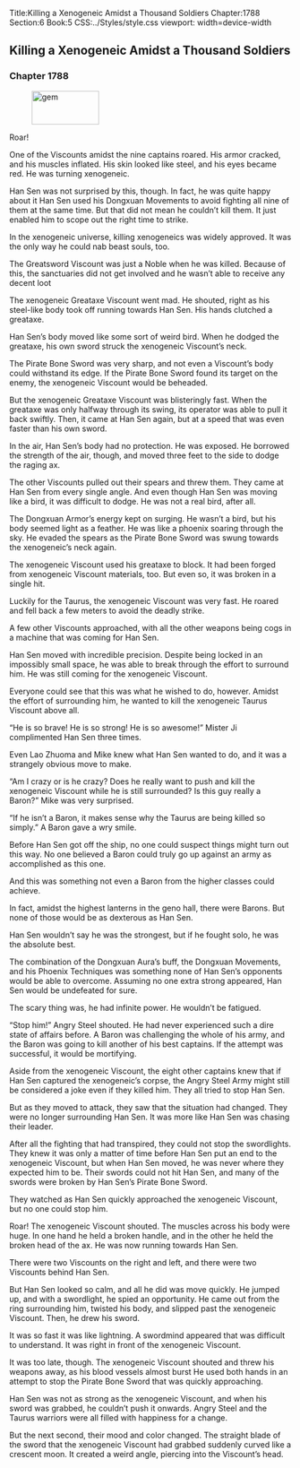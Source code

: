Title:Killing a Xenogeneic Amidst a Thousand Soldiers 
Chapter:1788 
Section:6 
Book:5 
CSS:../Styles/style.css 
viewport: width=device-width
  
## Killing a Xenogeneic Amidst a Thousand Soldiers
### Chapter 1788 
<figure>
	<img src="../Images/gem.gif" alt="gem" id="gem" width="120" height="60" />
</figure>
  

  
  Roar!

One of the Viscounts amidst the nine captains roared. His armor cracked, and his muscles inflated. His skin looked like steel, and his eyes became red. He was turning xenogeneic.

Han Sen was not surprised by this, though. In fact, he was quite happy about it Han Sen used his Dongxuan Movements to avoid fighting all nine of them at the same time. But that did not mean he couldn’t kill them. It just enabled him to scope out the right time to strike.

In the xenogeneic universe, killing xenogeneics was widely approved. It was the only way he could nab beast souls, too.

The Greatsword Viscount was just a Noble when he was killed. Because of this, the sanctuaries did not get involved and he wasn’t able to receive any decent loot

The xenogeneic Greataxe Viscount went mad. He shouted, right as his steel-like body took off running towards Han Sen. His hands clutched a greataxe.

Han Sen’s body moved like some sort of weird bird. When he dodged the greataxe, his own sword struck the xenogeneic Viscount’s neck.

The Pirate Bone Sword was very sharp, and not even a Viscount’s body could withstand its edge. If the Pirate Bone Sword found its target on the enemy, the xenogeneic Viscount would be beheaded.

But the xenogeneic Greataxe Viscount was blisteringly fast. When the greataxe was only halfway through its swing, its operator was able to pull it back swiftly. Then, it came at Han Sen again, but at a speed that was even faster than his own sword.

In the air, Han Sen’s body had no protection. He was exposed. He borrowed the strength of the air, though, and moved three feet to the side to dodge the raging ax.

The other Viscounts pulled out their spears and threw them. They came at Han Sen from every single angle. And even though Han Sen was moving like a bird, it was difficult to dodge. He was not a real bird, after all.

The Dongxuan Armor’s energy kept on surging. He wasn’t a bird, but his body seemed light as a feather. He was like a phoenix soaring through the sky. He evaded the spears as the Pirate Bone Sword was swung towards the xenogeneic’s neck again.

The xenogeneic Viscount used his greataxe to block. It had been forged from xenogeneic Viscount materials, too. But even so, it was broken in a single hit.

Luckily for the Taurus, the xenogeneic Viscount was very fast. He roared and fell back a few meters to avoid the deadly strike.

A few other Viscounts approached, with all the other weapons being cogs in a machine that was coming for Han Sen.

Han Sen moved with incredible precision. Despite being locked in an impossibly small space, he was able to break through the effort to surround him. He was still coming for the xenogeneic Viscount.

Everyone could see that this was what he wished to do, however. Amidst the effort of surrounding him, he wanted to kill the xenogeneic Taurus Viscount above all.

“He is so brave! He is so strong! He is so awesome!” Mister Ji complimented Han Sen three times.

Even Lao Zhuoma and Mike knew what Han Sen wanted to do, and it was a strangely obvious move to make.

“Am I crazy or is he crazy? Does he really want to push and kill the xenogeneic Viscount while he is still surrounded? Is this guy really a Baron?” Mike was very surprised.

“If he isn’t a Baron, it makes sense why the Taurus are being killed so simply.” A Baron gave a wry smile.

Before Han Sen got off the ship, no one could suspect things might turn out this way. No one believed a Baron could truly go up against an army as accomplished as this one.

And this was something not even a Baron from the higher classes could achieve.

In fact, amidst the highest lanterns in the geno hall, there were Barons. But none of those would be as dexterous as Han Sen.

Han Sen wouldn’t say he was the strongest, but if he fought solo, he was the absolute best.

The combination of the Dongxuan Aura’s buff, the Dongxuan Movements, and his Phoenix Techniques was something none of Han Sen’s opponents would be able to overcome. Assuming no one extra strong appeared, Han Sen would be undefeated for sure.

The scary thing was, he had infinite power. He wouldn’t be fatigued.

“Stop him!” Angry Steel shouted. He had never experienced such a dire state of affairs before. A Baron was challenging the whole of his army, and the Baron was going to kill another of his best captains. If the attempt was successful, it would be mortifying.

Aside from the xenogeneic Viscount, the eight other captains knew that if Han Sen captured the xenogeneic’s corpse, the Angry Steel Army might still be considered a joke even if they killed him. They all tried to stop Han Sen.

But as they moved to attack, they saw that the situation had changed. They were no longer surrounding Han Sen. It was more like Han Sen was chasing their leader.

After all the fighting that had transpired, they could not stop the swordlights. They knew it was only a matter of time before Han Sen put an end to the xenogeneic Viscount, but when Han Sen moved, he was never where they expected him to be. Their swords could not hit Han Sen, and many of the swords were broken by Han Sen’s Pirate Bone Sword.

They watched as Han Sen quickly approached the xenogeneic Viscount, but no one could stop him.

Roar! The xenogeneic Viscount shouted. The muscles across his body were huge. In one hand he held a broken handle, and in the other he held the broken head of the ax. He was now running towards Han Sen.

There were two Viscounts on the right and left, and there were two Viscounts behind Han Sen.

But Han Sen looked so calm, and all he did was move quickly. He jumped up, and with a swordlight, he spied an opportunity. He came out from the ring surrounding him, twisted his body, and slipped past the xenogeneic Viscount. Then, he drew his sword.

It was so fast it was like lightning. A swordmind appeared that was difficult to understand. It was right in front of the xenogeneic Viscount.

It was too late, though. The xenogeneic Viscount shouted and threw his weapons away, as his blood vessels almost burst He used both hands in an attempt to stop the Pirate Bone Sword that was quickly approaching.

Han Sen was not as strong as the xenogeneic Viscount, and when his sword was grabbed, he couldn’t push it onwards. Angry Steel and the Taurus warriors were all filled with happiness for a change.

But the next second, their mood and color changed. The straight blade of the sword that the xenogeneic Viscount had grabbed suddenly curved like a crescent moon. It created a weird angle, piercing into the Viscount’s head.
